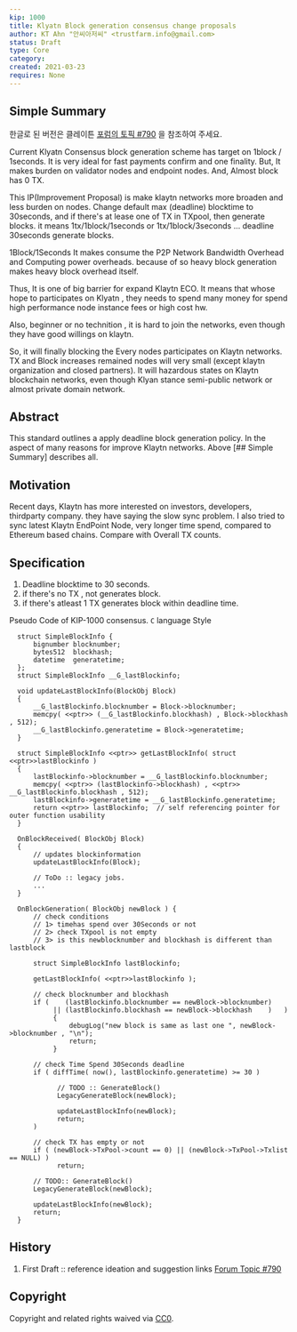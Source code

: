 ```yaml
---
kip: 1000
title: Klyatn Block generation consensus change proposals
author: KT Ahn "안씨아저씨" <trustfarm.info@gmail.com>
status: Draft
type: Core
category: 
created: 2021-03-23
requires: None
---
```


## Simple Summary

한글로 된 버전은 클레이튼 [포럼의 토픽 #790](https://forum.klaytn.com/t/topic/790) 을 참조하여 주세요.


Current Klyatn Consensus block generation scheme has target on 1block / 1seconds.
It is very ideal for fast payments confirm and one finality.
But, It makes burden on validator nodes and endpoint nodes.
And, Almost block has 0 TX. 

This IP(Improvement Proposal) is make klaytn networks more broaden and less burden on nodes.
Change default max (deadline) blocktime to 30seconds, and if there's at lease one of TX in TXpool, then generate blocks. it means 1tx/1block/1seconds or 1tx/1block/3seconds ... deadline 30seconds generate blocks.

1Block/1Seconds It makes consume the P2P Network Bandwidth Overhead and Computing power overheads.
because of so heavy block generation makes heavy block overhead itself.

Thus, It is one of big barrier for expand Klaytn ECO. 
It means that whose hope to participates on Klyatn , they needs to spend many money for spend high performance node instance fees or high cost hw.

Also, beginner or no technition , it is hard to join the networks, even though they have good willings on klaytn.

So, it will finally blocking the Every nodes participates on Klaytn networks.
TX and Block increases remained nodes will very small (except klaytn organization and closed partners).
It will hazardous states on Klaytn blockchain networks, even though Klyan stance semi-public network or almost private domain network.

## Abstract

This standard outlines a apply deadline block generation policy.
In the aspect of many reasons for improve Klaytn networks.
Above [## Simple Summary] describes all.

## Motivation

Recent days, Klaytn has more interested on investors, developers, thirdparty company. 
they have saying the slow sync problem.
I also tried to sync latest Klaytn EndPoint Node, very longer time spend, compared to Ethereum based chains. Compare with Overall TX counts.

## Specification

1. Deadline blocktime to 30 seconds.
2. if there's no TX , not generates block.
3. if there's atleast 1 TX generates block within deadline time.

Pseudo Code of KIP-1000 consensus.
`C` language Style

```
  struct SimpleBlockInfo {
      bignumber blocknumber;
      bytes512  blockhash;
      datetime  generatetime;
  };
  struct SimpleBlockInfo __G_lastBlockinfo;

  void updateLastBlockInfo(BlockObj Block)
  {
      __G_lastBlockinfo.blocknumber = Block->blocknumber;
      memcpy( <<ptr>> (__G_lastBlockinfo.blockhash) , Block->blockhash , 512);
      __G_lastBlockinfo.generatetime = Block->generatetime;
  }

  struct SimpleBlockInfo <<ptr>> getLastBlockInfo( struct <<ptr>>lastBlockinfo )
  {
      lastBlockinfo->blocknumber = __G_lastBlockinfo.blocknumber;
      memcpy( <<ptr>> (lastBlockinfo->blockhash) , <<ptr>> __G_lastBlockinfo.blockhash , 512);
      lastBlockinfo->generatetime = __G_lastBlockinfo.generatetime;
      return <<ptr>> lastBlockinfo;  // self referencing pointer for outer function usability
  }

  OnBlockReceived( BlockObj Block)
  {
      // updates blockinformation
      updateLastBlockInfo(Block);
    
      // ToDo :: legacy jobs.
      ...
  }

  OnBlockGeneration( BlockObj newBlock ) {
      // check conditions 
      // 1> timehas spend over 30Seconds or not
      // 2> check TXpool is not empty
      // 3> is this newblocknumber and blockhash is different than lastblock

      struct SimpleBlockInfo lastBlockinfo;

      getLastBlockInfo( <<ptr>>lastBlockinfo );

      // check blocknumber and blockhash 
      if (    (lastBlockinfo.blocknumber == newBlock->blocknumber) 
           || (lastBlockinfo.blockhash == newBlock->blockhash    )   ) 
           {
               debugLog("new block is same as last one ", newBlock->blocknumber , "\n");
               return;
           }

      // check Time Spend 30Seconds deadline
      if ( diffTime( now(), lastBlockinfo.generatetime) >= 30 )

            // TODO :: GenerateBlock()
            LegacyGenerateBlock(newBlock);

            updateLastBlockInfo(newBlock);
            return;
      )

      // check TX has empty or not
      if ( (newBlock->TxPool->count == 0) || (newBlock->TxPool->Txlist == NULL) )
            return;
    
      // TODO:: GenerateBlock()
      LegacyGenerateBlock(newBlock);

      updateLastBlockInfo(newBlock);
      return;
  }

```


## History

1. First Draft :: reference ideation and suggestion links [Forum Topic #790](https://forum.klaytn.com/t/topic/790)

## Copyright

Copyright and related rights waived via [CC0](https://creativecommons.org/publicdomain/zero/1.0/).
